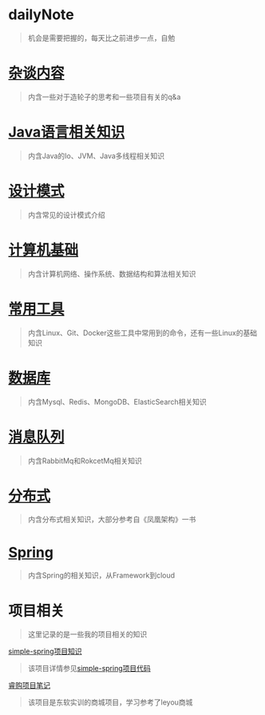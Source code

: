 # dailyNote

> 机会是需要把握的，每天比之前进步一点，自勉

# [杂谈内容](杂谈.md)

> 内含一些对于造轮子的思考和一些项目有关的q&a

# [Java语言相关知识](Java语言相关.md)

> 内含Java的Io、JVM、Java多线程相关知识

# [设计模式](设计模式.md)

> 内含常见的设计模式介绍

# [计算机基础](计算机基础.md)

> 内含计算机网络、操作系统、数据结构和算法相关知识

# [常用工具](常用工具.md)

> 内含Linux、Git、Docker这些工具中常用到的命令，还有一些Linux的基础知识

# [数据库](数据库.md)

> 内含Mysql、Redis、MongoDB、ElasticSearch相关知识

# [消息队列](消息队列.md)

> 内含RabbitMq和RokcetMq相关知识

# [分布式](分布式.md )

> 内含分布式相关知识，大部分参考自《凤凰架构》一书

# [Spring](Spring.md)

> 内含Spring的相关知识，从Framework到cloud

# 项目相关

> 这里记录的是一些我的项目相关的知识

[simple-spring项目知识](simple-spring.md)

> 该项目详情参见[simple-spring项目代码](https://github.com/yato-sama-sword/simple-spring.git)

[睿购项目笔记](睿购项目笔记.md)

> 该项目是东软实训的商城项目，学习参考了leyou商城